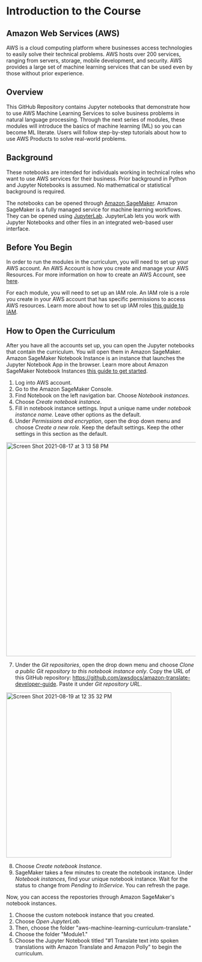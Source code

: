 # Introduction to the Course


## Amazon Web Services (AWS)

AWS is a cloud computing platform where businesses access technologies to easily solve their technical problems. AWS hosts over 200 services, ranging from servers, storage, mobile development, and security. AWS provides a large set of machine learning services that can be used even by those without prior experience. 

## Overview

This GitHub Repository contains Jupyter notebooks that demonstrate how to use AWS Machine Learning Services to solve business problems in natural language processing. Through the next series of modules, these modules will introduce the basics of machine learning (ML) so you can become ML literate. Users will follow step-by-step tutorials about how to use AWS Products to solve real-world problems. 


## Background 

These notebooks are intended for individuals working in technical roles who want to use AWS services for their business. Prior background in Python and Jupyter Notebooks is assumed. No mathematical or statistical background is required. 

The notebooks can be opened through [Amazon SageMaker](https://aws.amazon.com/sagemaker/). Amazon SageMaker is a fully managed service for machine learning workflows. They can be opened using [JupyterLab](https://jupyterlab.readthedocs.io/en/stable/getting_started/overview.html#:~:text=JupyterLab%20is%20a%20next%2Dgeneration,%2C%20integrated%2C%20and%20extensible%20manner.). JupyterLab lets you work with Jupyter Notebooks and other files in an integrated web-based user interface.

## Before You Begin 

In order to run the modules in the curriculum, you will need to set up your AWS account. An AWS Account is how you create and manage your AWS Resources. For more information on how to create an AWS Account, see [here](https://aws.amazon.com/premiumsupport/knowledge-center/create-and-activate-aws-account/). 

For each module, you will need to set up an IAM role. An IAM role is a role you create in your AWS account that has specific permissions to access AWS resources. Learn more about how to set up IAM roles [this guide to IAM](https://docs.aws.amazon.com/sagemaker/latest/dg/security-iam.html).

## How to Open the Curriculum 

After you have all the accounts set up, you can open the Jupyter notebooks that contain the curriculum. You will open them in Amazon SageMaker. Amazon SageMaker Notebook Instance is an instance that launches the Jupyter Notebook App in the browser. Learn more about Amazon SageMaker Notebook Instances [this guide to get started](https://docs.aws.amazon.com/sagemaker/latest/dg/gs-setup-working-env.html).

1. Log into AWS account. 
2. Go to the Amazon SageMaker Console.
3. Find Notebook on the left navigation bar. Choose *Notebook instances*. 
4. Choose _Create notebook instance_. 
5. Fill in notebook instance settings. Input a unique name under _notebook instance name._ Leave other options as the default. 
6. Under *Permissions and encryption*, open the drop down menu and choose *Create a new role.* Keep the default settings. Keep the other settings in this section as the default. 

<img width="569" alt="Screen Shot 2021-08-17 at 3 13 58 PM" src="https://user-images.githubusercontent.com/88006687/129786612-b56a718c-f96e-4da9-970c-84be795b83f9.png">

7. Under the *Git repositories*, open the drop down menu and choose _Clone a public Git repository to this notebook instance only_. Copy the URL of this GitHub repository: https://github.com/awsdocs/amazon-translate-developer-guide. Paste it under _Git repository URL_.

<img width="439" alt="Screen Shot 2021-08-19 at 12 35 32 PM" src="https://user-images.githubusercontent.com/88006687/130108053-2eb99071-3612-486d-a79b-9fd5edcd25e3.png">

8. Choose _Create notebook Instance_. 
9. SageMaker takes a few minutes to create the notebook instance. Under _Notebook instances_, find your unique notebook instance. Wait for the status to change from _Pending_ to _InService_. You can refresh the page.  


Now, you can access the repostories through Amazon SageMaker's notebook instances. 
1. Choose the custom notebook instance that you created.
2. Choose *Open JupyterLab.*
3. Then, choose the folder "aws-machine-learning-curriculum-translate." 
4. Choose the folder "Module1."
5. Choose the Jupyter Notebook titled "#1 Translate text into spoken translations with Amazon Translate and Amazon Polly" to begin the curriculum.
